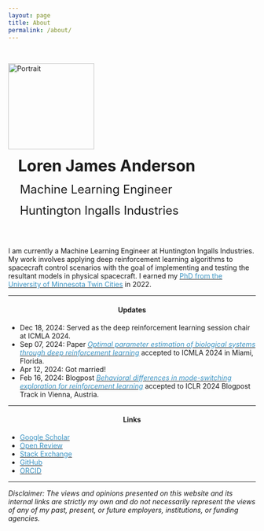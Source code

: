 ```yaml
---
layout: page
title: About
permalink: /about/
---
```


<style>
.align-middle {
   vertical-align: middle;
   display: inline-block;
 }
</style>
&nbsp;

<div>
  <img class="align-middle" src="/assets/Portrait.png" alt="Portrait" width="175">

  <span class="align-middle">
    <p><b>&nbsp;&nbsp;&nbsp;&nbsp;&nbsp;&nbsp;<font size="6">Loren James Anderson</font></b></p>
    <p>&nbsp;&nbsp;&nbsp;&nbsp;&nbsp;&nbsp;<font size="5">Machine Learning Engineer</font></p>
    <p>&nbsp;&nbsp;&nbsp;&nbsp;&nbsp;&nbsp;<font size="5">Huntington Ingalls Industries</font></p>
  </span>
</div>

&nbsp;

I am currently a Machine Learning Engineer at Huntington Ingalls Industries. My work involves applying deep reinforcement learning algorithms to spacecraft control scenarios with the goal of implementing and testing the resultant models in physical spacecraft. I earned my [<span style="color:rgb(058,147,195)">PhD from the University of Minnesota Twin Cities</span>](https://apps.grad.umn.edu/programs/doctoral_register.aspx?p=1052000) in 2022.

---
#### <center>Updates</center>

- Dec 18, 2024: Served as the deep reinforcement learning session chair at ICMLA 2024.
- Sep 07, 2024: Paper [<span style="color:rgb(058,147,195)">*Optimal parameter estimation of biological systems through deep reinforcement learning*</span>](https://ieeexplore.ieee.org/abstract/document/10903242/) accepted to ICMLA 2024 in Miami, Florida.
- Apr 12, 2024: Got married!
- Feb 16, 2024: Blogpost [<span style="color:rgb(058,147,195)">*Behavioral differences in mode-switching exploration for reinforcement learning*</span>](https://iclr-blogposts.github.io/2024/blog/mode-switching/) accepted to ICLR 2024 Blogpost Track in Vienna, Austria.

---
#### <center>Links</center>


- [<span style="color:rgb(058,147,195)">Google Scholar</span>](https://scholar.google.com/citations?user=pReM1U8AAAAJ&hl=en)
- [<span style="color:rgb(058,147,195)">Open Review</span>](https://openreview.net/profile?id=~Loren_James_Anderson1)
- [<span style="color:rgb(058,147,195)">Stack Exchange</span>](https://ai.stackexchange.com/users/37607/deepqzero)
- [<span style="color:rgb(058,147,195)">GitHub</span>](https://github.com/LorenJAnderson)
- [<span style="color:rgb(058,147,195)">ORCID</span>](https://orcid.org/0000-0003-2978-2483) 

---
*Disclaimer: The views and opinions presented on this website and its internal links are strictly my own and do not necessarily represent the views of any of my past, present, or future employers, institutions, or funding agencies.*

